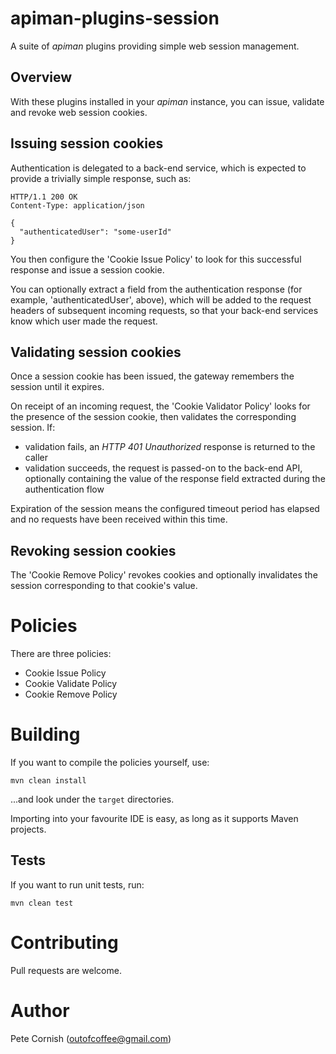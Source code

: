 # apiman-plugins-session

A suite of _apiman_ plugins providing simple web session management.

## Overview

With these plugins installed in your _apiman_ instance, you can issue, validate and revoke web session cookies. 

## Issuing session cookies

Authentication is delegated to a back-end service, which is expected to provide a trivially simple response, such as:

    HTTP/1.1 200 OK
    Content-Type: application/json
    
    {
      "authenticatedUser": "some-userId"
    }

You then configure the 'Cookie Issue Policy' to look for this successful response and issue a session cookie.

You can optionally extract a field from the authentication response (for example, 'authenticatedUser', above), which will be added to the request headers of subsequent incoming requests, so that your back-end services know which user made the request.

## Validating session cookies

Once a session cookie has been issued, the gateway remembers the session until it expires.

On receipt of an incoming request, the 'Cookie Validator Policy' looks for the presence of the session cookie, then validates the corresponding session. If:

  * validation fails, an _HTTP 401 Unauthorized_ response is returned to the caller
  * validation succeeds, the request is passed-on to the back-end API, optionally containing the value of the response field extracted during the authentication flow

Expiration of the session means the configured timeout period has elapsed and no requests have been received within this time.

## Revoking session cookies

The 'Cookie Remove Policy' revokes cookies and optionally invalidates the session corresponding to that cookie's value.

# Policies

There are three policies:

* Cookie Issue Policy
* Cookie Validate Policy
* Cookie Remove Policy

# Building

If you want to compile the policies yourself, use:

    mvn clean install
    
...and look under the `target` directories.

Importing into your favourite IDE is easy, as long as it supports Maven projects.

## Tests
If you want to run unit tests, run:

    mvn clean test

# Contributing

Pull requests are welcome.

# Author

Pete Cornish (outofcoffee@gmail.com)